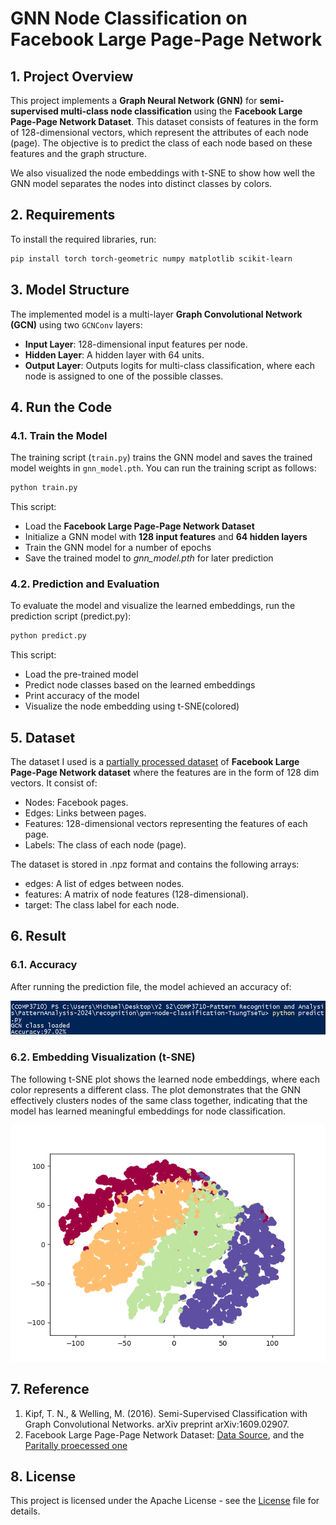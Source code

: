 # GNN Node Classification on Facebook Large Page-Page Network

## 1. Project Overview
This project implements a **Graph Neural Network (GNN)** for **semi-supervised multi-class node classification** using the **Facebook Large Page-Page Network Dataset**. This dataset consists of features in the form of 128-dimensional vectors, which represent the attributes of each node (page). The objective is to predict the class of each node based on these features and the graph structure.

We also visualized the node embeddings with t-SNE to show how well the GNN model separates the nodes into distinct classes by colors.

## 2. Requirements
To install the required libraries, run:
```bash
pip install torch torch-geometric numpy matplotlib scikit-learn
```

## 3. Model Structure
The implemented model is a multi-layer **Graph Convolutional Network (GCN)** using two `GCNConv` layers:
- **Input Layer**: 128-dimensional input features per node.
- **Hidden Layer**: A hidden layer with 64 units.
- **Output Layer**: Outputs logits for multi-class classification, where each node is assigned to one of the possible classes.

## 4. Run the Code

### 4.1. Train the Model
The training script (`train.py`) trains the GNN model and saves the trained model weights in `gnn_model.pth`. You can run the training script as follows:

```bash
python train.py
```

This script:
- Load the **Facebook Large Page-Page Network Dataset**
- Initialize a GNN model with **128 input features** and **64 hidden layers**
- Train the GNN model for a number of epochs
- Save the trained model to *gnn_model.pth* for later prediction

### 4.2. Prediction and Evaluation
To evaluate the model and visualize the learned embeddings, run the prediction script (predict.py):

```bash
python predict.py
```

This script:
- Load the pre-trained model
- Predict node classes based on the learned embeddings
- Print accuracy of the model
- Visualize the node embedding using t-SNE(colored)

## 5. Dataset
The dataset I used is a [partially processed dataset](https://graphmining.ai/datasets/ptg/facebook.npz) of **Facebook Large Page-Page Network dataset** where the features are in the form of 128 dim vectors.
It consist of:
- Nodes: Facebook pages.
- Edges: Links between pages.
- Features: 128-dimensional vectors representing the features of each page.
- Labels: The class of each node (page).

The dataset is stored in .npz format and contains the following arrays:
- edges: A list of edges between nodes.
- features: A matrix of node features (128-dimensional).
- target: The class label for each node.

## 6. Result

### 6.1. Accuracy

After running the prediction file, the model achieved an accuracy of:

![Accuracy](./images/accuracy.png)

### 6.2. Embedding Visualization (t-SNE)

The following t-SNE plot shows the learned node embeddings, where each color represents a different class. The plot demonstrates that the GNN effectively clusters nodes of the same class together, indicating that the model has learned meaningful embeddings for node classification.

![SNE](./images/SNE%20visualization.png)

## 7. Reference
1. Kipf, T. N., & Welling, M. (2016). Semi-Supervised Classification with Graph Convolutional Networks. arXiv preprint arXiv:1609.02907.
2. Facebook Large Page-Page Network Dataset: [Data Source](https://snap.stanford.edu/data/facebook-large-page-page-network.html), and the [Paritally proecessed one](https://graphmining.ai/datasets/ptg/facebook.npz)

## 8. License
This project is licensed under the Apache License - see the [License](../../LICENSE) file for details.